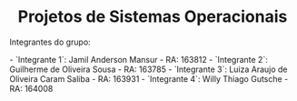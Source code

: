 <h1 align="center"> Projetos de Sistemas Operacionais </h1>

<p> Integrantes do grupo: </p>
- `Integrante 1`: Jamil Anderson Mansur - RA: 163812
- `Integrante 2`: Guilherme de Oliveira Sousa - RA: 163785
- `Integrante 3`: Luiza Araujo de Oliveira Caram Saliba - RA: 163931
- `Integrante 4`: Willy Thiago Gutsche - RA: 164008
